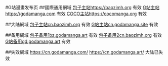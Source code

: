 #G站漫畫发布页
##國際通用網域
[包子主站https://baozimh.org](https://baozimh.org)  有效
[G站主站https://godamanga.com](https://godamanga.com)  有效
[COCO主站https://cocomanga.org](https://cocomanga.org)  有效

##大陆網域
[包子主站cn.baozimh.org](https://cn.baozimh.org)  有效
[G站主站cn.godamanga.site](https://cn.godamanga.site)  有效

##备用網域
[包子备用1bz.godamanga.art](https://bz.godamanga.art)  有效
[包子备用2cn.baozimh.org](https://cn.baozimh.org)  有效
[G站备用gd.godamanga.art](https:gd.godamanga.art) 有效

##失效網域
https://cn.godamanga.com/
https://cn.godamanga.art/ 大陆已失效
